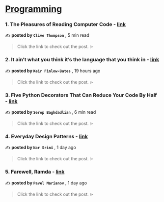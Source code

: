 
<h1><a href=https://medium.com/tag/programming/recommended target="_blank" rel="noopener noreferrer">Programming</a></h1>
<h3>1. The Pleasures of Reading Computer Code - <a href=https://medium.com/@clivethompson?source=tag_recommended_feed---------0-84----------programming----------e0460f08_7276_42ce_9bb4_82c4b9d6793d------- target="_blank" rel="noopener noreferrer">link</a></h3>

✍️ **posted by `Clive Thompson`** <date> , 5 min read</date>

<blockquote>Click the link to check out the post. ⌲</blockquote>

<h3>2. It ain’t what you think it’s the language that you think in - <a href=https://medium.com/@kf106?source=tag_recommended_feed---------1-107----------programming----------e0460f08_7276_42ce_9bb4_82c4b9d6793d------- target="_blank" rel="noopener noreferrer">link</a></h3>

✍️ **posted by `Keir Finlow-Bates`** <date> , 19 hours ago</date>

<blockquote>Click the link to check out the post. ⌲</blockquote>

<h3>3. Five Python Decorators That Can Reduce Your Code By Half - <a href=https://medium.com/@seropbaghdadlian?source=tag_recommended_feed---------2-85----------programming----------e0460f08_7276_42ce_9bb4_82c4b9d6793d------- target="_blank" rel="noopener noreferrer">link</a></h3>

✍️ **posted by `Serop Baghdadlian`** <date> , 6 min read</date>

<blockquote>Click the link to check out the post. ⌲</blockquote>

<h3>4. Everyday Design Patterns - <a href=https://medium.com/@narsrini?source=tag_recommended_feed---------3-84----------programming----------e0460f08_7276_42ce_9bb4_82c4b9d6793d------- target="_blank" rel="noopener noreferrer">link</a></h3>

✍️ **posted by `Nar Srini`** <date> , 1 day ago</date>

<blockquote>Click the link to check out the post. ⌲</blockquote>

<h3>5. Farewell, Ramda - <a href=https://medium.com/@pawel_m?source=tag_recommended_feed---------4-107----------programming----------e0460f08_7276_42ce_9bb4_82c4b9d6793d------- target="_blank" rel="noopener noreferrer">link</a></h3>

✍️ **posted by `Pavel Marianov`** <date> , 1 day ago</date>

<blockquote>Click the link to check out the post. ⌲</blockquote>

